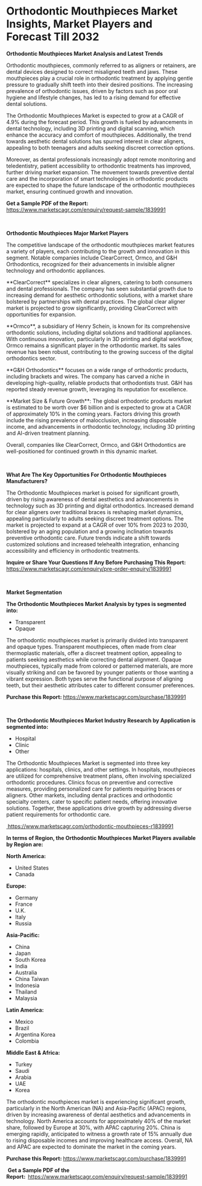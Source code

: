 <p><h1>Orthodontic Mouthpieces Market Insights, Market Players and Forecast Till 2032</h1></p><p><strong>Orthodontic Mouthpieces Market Analysis and Latest Trends</strong></p>
<p><p>Orthodontic mouthpieces, commonly referred to as aligners or retainers, are dental devices designed to correct misaligned teeth and jaws. These mouthpieces play a crucial role in orthodontic treatment by applying gentle pressure to gradually shift teeth into their desired positions. The increasing prevalence of orthodontic issues, driven by factors such as poor oral hygiene and lifestyle changes, has led to a rising demand for effective dental solutions.</p><p>The Orthodontic Mouthpieces Market is expected to grow at a CAGR of 4.9% during the forecast period. This growth is fueled by advancements in dental technology, including 3D printing and digital scanning, which enhance the accuracy and comfort of mouthpieces. Additionally, the trend towards aesthetic dental solutions has spurred interest in clear aligners, appealing to both teenagers and adults seeking discreet correction options. </p><p>Moreover, as dental professionals increasingly adopt remote monitoring and teledentistry, patient accessibility to orthodontic treatments has improved, further driving market expansion. The movement towards preventive dental care and the incorporation of smart technologies in orthodontic products are expected to shape the future landscape of the orthodontic mouthpieces market, ensuring continued growth and innovation.</p></p>
<p><strong>Get a Sample PDF of the Report:&nbsp;</strong> <a href="https://www.marketscagr.com/enquiry/request-sample/1839991?utm_campaign=3188&utm_medium=2&utm_source=Github&utm_content=ia&utm_term=13042025&utm_id=orthodontic-mouthpieces">https://www.marketscagr.com/enquiry/request-sample/1839991</a></p>
<p>&nbsp;</p>
<p><strong>Orthodontic Mouthpieces Major Market Players</strong></p>
<p><p>The competitive landscape of the orthodontic mouthpieces market features a variety of players, each contributing to the growth and innovation in this segment. Notable companies include ClearCorrect, Ormco, and G&H Orthodontics, recognized for their advancements in invisible aligner technology and orthodontic appliances.</p><p>**ClearCorrect** specializes in clear aligners, catering to both consumers and dental professionals. The company has seen substantial growth due to increasing demand for aesthetic orthodontic solutions, with a market share bolstered by partnerships with dental practices. The global clear aligner market is projected to grow significantly, providing ClearCorrect with opportunities for expansion.</p><p>**Ormco**, a subsidiary of Henry Schein, is known for its comprehensive orthodontic solutions, including digital solutions and traditional appliances. With continuous innovation, particularly in 3D printing and digital workflow, Ormco remains a significant player in the orthodontic market. Its sales revenue has been robust, contributing to the growing success of the digital orthodontics sector.</p><p>**G&H Orthodontics** focuses on a wide range of orthodontic products, including brackets and wires. The company has carved a niche in developing high-quality, reliable products that orthodontists trust. G&H has reported steady revenue growth, leveraging its reputation for excellence.</p><p>**Market Size & Future Growth**: The global orthodontic products market is estimated to be worth over $6 billion and is expected to grow at a CAGR of approximately 10% in the coming years. Factors driving this growth include the rising prevalence of malocclusion, increasing disposable income, and advancements in orthodontic technology, including 3D printing and AI-driven treatment planning.</p><p>Overall, companies like ClearCorrect, Ormco, and G&H Orthodontics are well-positioned for continued growth in this dynamic market.</p></p>
<p>&nbsp;</p>
<p><strong>What Are The Key Opportunities For Orthodontic Mouthpieces Manufacturers?</strong></p>
<p><p>The Orthodontic Mouthpieces market is poised for significant growth, driven by rising awareness of dental aesthetics and advancements in technology such as 3D printing and digital orthodontics. Increased demand for clear aligners over traditional braces is reshaping market dynamics, appealing particularly to adults seeking discreet treatment options. The market is projected to expand at a CAGR of over 10% from 2023 to 2030, bolstered by an aging population and a growing inclination towards preventive orthodontic care. Future trends indicate a shift towards customized solutions and increased telehealth integration, enhancing accessibility and efficiency in orthodontic treatments.</p></p>
<p><strong>Inquire or Share Your Questions If Any Before Purchasing This Report:</strong> <a href="https://www.marketscagr.com/enquiry/pre-order-enquiry/1839991?utm_campaign=3188&utm_medium=2&utm_source=Github&utm_content=ia&utm_term=13042025&utm_id=orthodontic-mouthpieces">https://www.marketscagr.com/enquiry/pre-order-enquiry/1839991</a></p>
<p>&nbsp;</p>
<p><strong>Market Segmentation</strong></p>
<p><strong>The Orthodontic Mouthpieces Market Analysis by types is segmented into:</strong></p>
<p><ul><li>Transparent</li><li>Opaque</li></ul></p>
<p><p>The orthodontic mouthpieces market is primarily divided into transparent and opaque types. Transparent mouthpieces, often made from clear thermoplastic materials, offer a discreet treatment option, appealing to patients seeking aesthetics while correcting dental alignment. Opaque mouthpieces, typically made from colored or patterned materials, are more visually striking and can be favored by younger patients or those wanting a vibrant expression. Both types serve the functional purpose of aligning teeth, but their aesthetic attributes cater to different consumer preferences.</p></p>
<p><strong>Purchase this Report:&nbsp;</strong><a href="https://www.marketscagr.com/purchase/1839991?utm_campaign=3188&utm_medium=2&utm_source=Github&utm_content=ia&utm_term=13042025&utm_id=orthodontic-mouthpieces">https://www.marketscagr.com/purchase/1839991</a></p>
<p>&nbsp;</p>
<p><strong>The Orthodontic Mouthpieces Market Industry Research by Application is segmented into:</strong></p>
<p><ul><li>Hospital</li><li>Clinic</li><li>Other</li></ul></p>
<p><p>The Orthodontic Mouthpieces Market is segmented into three key applications: hospitals, clinics, and other settings. In hospitals, mouthpieces are utilized for comprehensive treatment plans, often involving specialized orthodontic procedures. Clinics focus on preventive and corrective measures, providing personalized care for patients requiring braces or aligners. Other markets, including dental practices and orthodontic specialty centers, cater to specific patient needs, offering innovative solutions. Together, these applications drive growth by addressing diverse patient requirements for orthodontic care.</p></p>
<p><a href="https://www.marketscagr.com/orthodontic-mouthpieces-r1839991?utm_campaign=3188&utm_medium=2&utm_source=Github&utm_content=ia&utm_term=13042025&utm_id=orthodontic-mouthpieces">&nbsp;https://www.marketscagr.com/orthodontic-mouthpieces-r1839991</a></p>
<p><strong>In terms of Region, the Orthodontic Mouthpieces Market Players available by Region are:</strong></p>
<p>
    <p> <strong> North America: </strong>
        <ul>
            <li>United States</li>
            <li>Canada</li>
        </ul>
        </p> 
    <p> <strong> Europe: </strong>
        <ul>
            <li>Germany</li>
            <li>France</li>
            <li>U.K.</li>
            <li>Italy</li>
            <li>Russia</li>
        </ul>
        </p> 
    <p> <strong> Asia-Pacific: </strong>
        <ul>
            <li>China</li>
            <li>Japan</li>
            <li>South Korea</li>
            <li>India</li>
            <li>Australia</li>
            <li>China Taiwan</li>
            <li>Indonesia</li>
            <li>Thailand</li>
            <li>Malaysia</li>
        </ul>
        </p> 
    <p> <strong> Latin America: </strong>
        <ul>
            <li>Mexico</li>
            <li>Brazil</li>
            <li>Argentina Korea</li>
            <li>Colombia</li>
        </ul>
        </p> 
    <p> <strong> Middle East & Africa: </strong>
        <ul>
            <li>Turkey</li>
            <li>Saudi</li>
            <li>Arabia</li>
            <li>UAE</li>
            <li>Korea</li>
        </ul>
    </p>
    </p>
<p><p>The orthodontic mouthpieces market is experiencing significant growth, particularly in the North American (NA) and Asia-Pacific (APAC) regions, driven by increasing awareness of dental aesthetics and advancements in technology. North America accounts for approximately 40% of the market share, followed by Europe at 30%, with APAC capturing 20%. China is emerging rapidly, anticipated to witness a growth rate of 15% annually due to rising disposable incomes and improving healthcare access. Overall, NA and APAC are expected to dominate the market in the coming years.</p></p>
<p><strong>Purchase this Report: </strong><a href="https://www.marketscagr.com/purchase/1839991?utm_campaign=3188&utm_medium=2&utm_source=Github&utm_content=ia&utm_term=13042025&utm_id=orthodontic-mouthpieces">https://www.marketscagr.com/purchase/1839991</a></p>
<p>&nbsp;<strong>Get a Sample PDF of the Report:&nbsp;&nbsp;</strong><a href="https://www.marketscagr.com/enquiry/request-sample/1839991?utm_campaign=3188&utm_medium=2&utm_source=Github&utm_content=ia&utm_term=13042025&utm_id=orthodontic-mouthpieces">https://www.marketscagr.com/enquiry/request-sample/1839991</a></p>
<p><strong></strong></p>
<p><p></p><p></p><p></p></p>